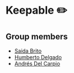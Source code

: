 # Keepable ✏️

## Group members

- [Saida Brito](https://github.com/Saidab1)
- [Humberto Delgado](https://github.com/elpeaton)
- [Andrés Del Carpio](https://github.com/andres-dc)
